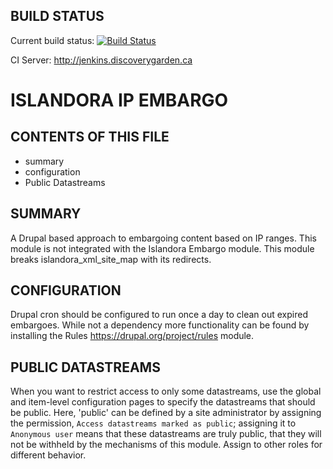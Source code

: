 BUILD STATUS
------------
Current build status:
[![Build Status](https://travis-ci.org/Islandora/islandora_ip_embargo.png?branch=7.x)](https://travis-ci.org/Islandora/islandora_ip_embargo)

CI Server:
http://jenkins.discoverygarden.ca

ISLANDORA IP EMBARGO
==================

CONTENTS OF THIS FILE
---------------------

 * summary
 * configuration
 * Public Datastreams

SUMMARY
-------

A Drupal based approach to embargoing content based on IP ranges.
This module is not integrated with the Islandora Embargo module.
This module breaks islandora_xml_site_map with its redirects.

CONFIGURATION
-------------

Drupal cron should be configured to run once a day to clean out expired
embargoes.  While not a dependency more functionality can be found by
installing the Rules https://drupal.org/project/rules module.

PUBLIC DATASTREAMS
------------------

When you want to restrict access to only some datastreams, use the global and 
item-level configuration pages to specify the datastreams that should be public.
Here, 'public' can be defined by a site administrator by assigning the permission,
`Access datastreams marked as public`; assigning it to `Anonymous user` means that
these datastreams are truly public, that they will not be withheld by the 
mechanisms of this module. Assign to other roles for different behavior.